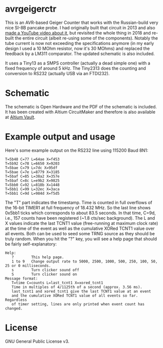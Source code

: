 # avrgeigerctr
This is an AVR-based Geiger Counter that works with the Russian-build very nice
SI-8B pancake probe. I had originally built that circuit in 2013 and also [made
a YouTube video about it](https://www.youtube.com/watch?v=VTvxW6B8epQ), but
revisited the whole thing in 2018 and re-built the entire circuit (albeit
re-using some of the components). Notably the tube current is now not exceeding the specifications
anymore (in my early design I used a 10 MOhm resistor, now it's 30 MOhms) and replaced the
feedback by a LM311 comparator. The updated schematic is also included.

It uses a Tiny13 as a SMPS controller (actually a dead simple one) with a fixed
frequency of around 5 kHz. The Tiny2313 does the counting and conversion to
RS232 (actually USB via an FTDI232).

# Schematic
The schematic is Open Hardware and the PDF of the schematic is included. It has
been created with Altium CircuitMaker and therefore is also available at
[Altium Vault](https://workspace.circuitmaker.com/Projects/Details/Johannes-Bauer/Geiger-Counter).

# Example output and usage
Here's some example output on the RS232 line using 115200 Baud 8N1:

```
T=5b48 C=77 L=64ae X=f453
T=5b92 C=78 L=6650 X=9203
T=5bae C=79 L=7dc X=95df
T=5bae C=7e L=8779 X=3185
T=5baf C=85 L=38a2 X=357e
T=5baf C=8c L=e9b2 X=9825
T=5bb0 C=92 L=818b X=1448
T=5bb1 C=99 L=32ec X=3aca
T=5bb1 C=9d L=984d X=f5d5
```

The "T" part indicates the timestamp. Time is counted in full overflows of the
16-bit TIMER1 at full frequency of 18.432 MHz. So the last line shows 0x5bb1
ticks which corresponds to about 83.5 seconds. In that time, C=9d, i.e., 157
counts have been registered (~1.8 cts/sec background). The L and X values
indicate the last TCNT1 value (free-running at maximum clock rate) at the time
of the event as well as the cumulative XORed TCNT1 value over all events.  Both
can be used to seed some TRNG source as they should be truly random. When you
hit the "?" key, you will see a help page that should be fairly self-explanatory:

```
Help:
   ?        This help page.
   1 to 9   Change output rate to 5000, 2500, 1000, 500, 250, 100, 50, 25 or 0 milliseconds.
   s        Turn clicker sound off
   S        Turn clicker sound on
Message format:
   T=time C=counts L=last_tcnt1 X=xored_tcnt1
   Time in multiples of 4/1125th of a second (approx. 3.56 ms).
   last_tcnt1 and xored_tcnt1 give the last TCNT1 value at an event
   and the cumulative XORed TCNT1 value of all events so far. Regardless
   of timer setting, lines are only printed when event count has changed.

```

# License
GNU General Public License v3.
